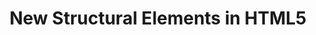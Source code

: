 ---
title: New Structural Elements in HTML5
authors:
- chris-mills
- bruce-lawson
tags:
- TAG
- layout: article
---